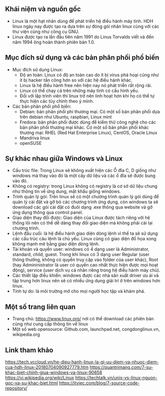 ## Khái niệm và nguồn gốc
- Linux là một hạt nhân dùng để phát triển hệ điều hành máy tính. HDH linux ngày nay được tạo ra dựa trên sự đóng gói nhân linux cùng với các thư viện cũng như công cụ GNU.
- Linux được tạo ra lần đầu tiên năm 1991 do Linus Torvalds viết và đến năm 1994 ông hoàn thành phiên bản 1.0.

## Mục đích sử dụng và các bản phân phối phổ biến
 - Mục đích sử dụng Linux:
	<ul>
	<li>Độ an toàn: Linux có độ an toàn cao do ít bị virus phá hoại cũng như ít bị hacker tấn công hơn so với các hệ điều hành khác.</li>
	<li>Linux là hệ điều hành free nên hiện nay nó phát triển rất rộng rãi.</li>
	<li>Linux có thể chạy cả trên những máy tính có cấu hình yếu.</li>
	<li>Đối với lập trình viên thì linux trở nên linh hoạt hơn khi họ có thể tự thực hiện các tùy chỉnh theo ý mình.</li>
	</ul>
- Các bản phân phối phổ biến:
	<ul>
	<li>Debian: bản phân phối phi thương mại. Có một số bản phân phối dựa trên debian như Ubuntu, raspbian, Linux mint</li>
	<li>Fredora: bản phân phối được dùng để kiểm thử công nghệ cho các bản phân phối thương mại khác. Có một số bản phân phối khác  thương mại: RHEL (Red Hat Enterprise Linux), CentOS, Oracle Linux</li>
	<li>Mandriva linux</li>
	<li>openSUSE</li>
	</ul>
## Sự khác nhau giữa Windows và Linux
- Cấu trúc file: Trong Linux sẽ không xuất hiện các Ổ đĩa C, D giống như windows mà thay vào đó là một cây dữ liệu và các ổ đĩa sẽ được bung vào đó.
- Không có registry: trong Linux không có registry là cơ sở dữ liệu chung như thông tin về ứng dung, mật khẩu giống windows.
- Trình quản lý gói: Trên linux sẽ có một chương trình quản lý gói dùng để quản lý cài đặt và gỡ bỏ các chương trình ứng dụng, còn windows ta sẽ download các gói cài đặt có đuôi dạng .exe thông qua website và gỡ ứng dụng thông qua control panel.
- Giao diện thay đổi được: Giao diện của Linux được tách riêng với hệ thống lõi nên có thể dễ dàng thay đổi giao diện mà không phải cài lại chương trình.
- Lệnh đầu cuối: là hệ điều hành giao diện dòng lệnh vì thế ta sẽ sử dụng các cấu trúc câu lệnh là chủ yếu. Linux cũng có giao diện đồ họa xong không mạnh mẽ bằng giao diện dòng lệnh.
- Tài khoản và quyền user: windows có 4 dạng user là Administrator, standard, child, guest. Trong khi linux có 3 dạng user Regular (user thông thường, không có quyền truy cập vào folder của user khác), Root (hay Admininistrator là user có quyền cao nhất thực hiện được mọi hoạt động), service (user dịch vụ cá nhân riêng trong hệ điều hành máy chủ).
- Các thiết lập điều khiển: windows được các nhà sản xuất driver ưu ái và tập trung hơn linux nên sẽ có nhiều ứng dụng giải trí ở trên windows hơn linux.
- Tính tự do: là môi trường mở cho mọi người học tập và khám phá.

## Một số trang liên quan
- Trang chủ: https://www.linux.org/ nơi có thể download các phiên bản cũng như cung cấp thông tin về linux
- Một số web opensource: Github.com, launchpad.net, congdonglinux.vn, wikipedia.org

## Link tham khảo
https://tech.vccloud.vn/he-dieu-hanh-linux-la-gi-uu-diem-va-nhuoc-diem-cua-hdh-linux-20180704090927779.htm
https://quantrimang.com/7-su-khac-biet-chinh-giua-windows-va-linux-90658
https://vi.wikipedia.org/wiki/Linux
https://techtalk.vn/unix-vs-linux-nguon-goc-va-su-khac-biet.html
https://itviec.com/blog/7-source-code-repository/













